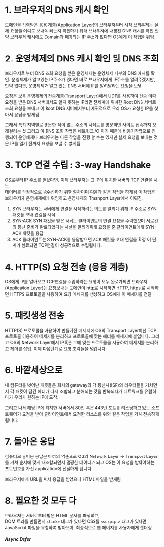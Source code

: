  


# 1. 브라우저의 DNS 캐시 확인
도메인을 입력받은 응용 계층(Application Layer)의 브라우저부터 시작
브라우저는 실제 요청을 어디로 보내야 되는지 확인하기 위해 브라우저에 내장된 DNS 캐시를 확인
만약 브라우저 캐시에도 Domain과 매칭되는 IP 주소가 없다면 OS에게 이 작업을 위임

# 2. 운영체제의 DNS 캐시 확인 및 DNS 조회
브라우저로 부터 DNS 조회 요청을 받은 운영체제는 운영체제 내부의 DNS 캐시를 확인. 
운영체제가 알고있는 IP주소가 있다면 바로 브라우저에게 IP주소를 알려주겠지만,
만약 없다면, 운영체제가 알고 있는 DNS 서버에 IP를 알려달라는 요청을 보냄

요청은 보통 운영체제의 전송계층(Transport Layer)에서 UDP를 사용하여 전송 
이때 요청을 받은 DNS 서버에서도 알지 못하는 IP라면 전세계에 위치한 Root DNS 서버로 조회 요청을 보내고 이 Root DNS 서버에서부터 재귀적으로 우리 OS가 요청한 IP를 찾아서 응답을 받게됨

그래서 특히 지역별로 방문한 적이 없는 주소의 사이트를 방문하면 사이트 접속까지 오래걸리는 것 
그리고 이 DNS 조회 작업은 네트워크I/O 이기 때문에 비동기작업으로 진행되어 
운영체제나 브라우저는 다른 작업을 진행 할 수는 있지만
실제 요청을 보내는 것은 IP를 알기 전까지 요청을 보낼 수 없게됨

# 3. TCP 연결 수립 : 3-way Handshake
OS로부터 IP 주소를 얻었다면, 이제 브라우저는 그 IP에 위치한 서버와 TCP 연결을 시도  
데이터를 안정적으로 송수신하기 위한 절차이며 다음과 같은 작업을 하게됨
이 작업은 브라우저가 운영체제에게 위임하고 운영체제의 Trasnport Layer에서 이뤄짐.
1. SYN
   브라우저는 서버에게 연결을 시작하려는 의도를 알리기 위해 IP 주소로 SYN 패킷을 보내 연결을 시작
2. SYN-ACK 
   SYN 패킷을 받은 서버는 클라이언트의 연결 요청을 수락했으며 서로간의 통신 준비가 완료되었다는 사실을 알리기위해 요청을 준 클라이언트에게 SYN-ACK 패킷을 응답
3. ACK
   클라이언트는 SYN-ACK를 응답받으면 ACK 패킷을 보내 연결을 확정
   이 단계가 완료되면 TCP연결이 성공적으로 수립됩니다. 

# 4. HTTP(S) 요청 전송 (응용 계층)
OS에게 IP를 알아오고 TCP연결을 수립하라는 요청이 모두 완료가되면 
브라우저(Application Layer)는 요청보내는 도메인이 http로 시작하면 HTTP, https 로 시작하면 HTTPS 프로토콜을 사용하여 요청 메세지를 생성하고 OS에게 이 메세지를 전달 

# 5. 패킷생성 전송
HTTP(S) 프로토콜을 사용하여 만들어진 메세지에 OS의 Transport Layer에선  TCP프로토콜 이용하여 메세지를 분리하고 프로토콜에 맞는 헤더를 메세지에 붙입니다. 그리고 OS의 Network Layer에서 IP혹은 그에 맞는 프로토콜을 사용하여 메세지를 분리하고 헤더를 삽입. 
이제 다음단계로 요청 조각들을 넘깁니다.

# 6. 바깥세상으로
내 컴퓨터를 벗어난 패킷들은 회사의 gateway와 각 통신사(ISP)의 라우터들을 거치면서 각 패킷이 담긴 헤더가 다시 조합되고 분해되는 것을 반복되다가 네트워크를 유람하다가 우리가 원하는 IP에 도착.

그리고 나서 해당 IP에 위치한 서버에서 80번 혹은 443번 포트를 리스닝하고 있는 소프트웨어가 요청을 받아 클라이언트에서 요청한 리소스를 위와 같은 작업을 거쳐 전송하게 됩니다.

# 7. 돌아온 응답 
컴퓨터로 들어온 응답은 아까의 역순으로 OS의 Network Layer -> Transport Layer를 거쳐 순서에 맞게 재조합되면서 멀쩡한 데이터가 되고 OS는 이 요청을 받아야하는 포트번호를 가진 application에 전달하게 됩니다. 

브라우저에게 URL을 써서 응답을 받았으니 HTML 파일을 받게됨

# 8. 필요한 것 모두 다 
브라우저는 서버로부터 받은 HTML 문서를 파싱하고,  
DOM 트리를 만들면서 `<link>` 태그가 있다면 CSS를 
`<scrpipt>` 태그가 있다면 JavaScript 파일을 요청하여 받아오며, 
최종적으로 웹 페이지를 사용자에게 렌더링

##### Async Defer 


